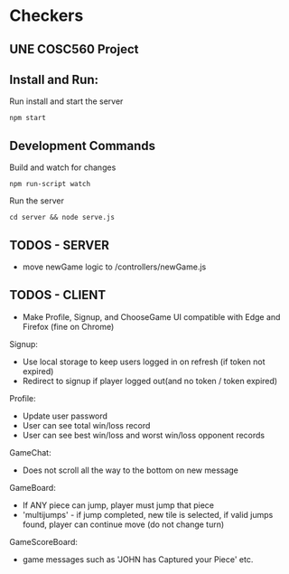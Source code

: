 # Checkers
## UNE COSC560 Project

## Install and Run:
Run install and start the server

`npm start`

## Development Commands
Build and watch for changes

`npm run-script watch`

Run the server

`cd server && node serve.js`

## TODOS - SERVER
* move newGame logic to /controllers/newGame.js


## TODOS - CLIENT
* Make Profile, Signup, and ChooseGame UI compatible with Edge and Firefox (fine on Chrome)

Signup: 
* Use local storage to keep users logged in on refresh (if token not expired)
* Redirect to signup if player logged out(and no token / token expired)

Profile: 
* Update user password
* User can see total win/loss record
* User can see best win/loss and worst win/loss opponent records

GameChat: 
* Does not scroll all the way to the bottom on new message

GameBoard: 
* If ANY piece can jump, player must jump that piece
* 'multijumps' - if jump completed, new tile is selected, if valid jumps found, player can continue move (do not change turn)

GameScoreBoard: 
* game messages such as 'JOHN has Captured your Piece' etc.
